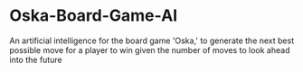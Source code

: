 # Oska-Board-Game-AI
An artificial intelligence for the board game 'Oska,' to generate the next best possible move for a player to win given the number of moves to look ahead into the future
